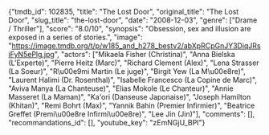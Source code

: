 {"tmdb_id": 102835, "title": "The Lost Door", "original_title": "The Lost Door", "slug_title": "the-lost-door", "date": "2008-12-03", "genre": ["Drame / Thriller"], "score": "8.0/10", "synopsis": "Obsession, sex and illusion are exposed in a series of stories.", "image": "https://image.tmdb.org/t/p/w185_and_h278_bestv2/abXpRCpGnJY3DiqJRsiFyN5ePlg.jpg", "actors": ["Mikaela Fisher (Christina)", "Anna Bielska (L'Experte)", "Pierre Heitz (Marc)", "Richard Clement (Alex)", "Lena Strasser (La Soeur)", "R\u00e9mi Martin (Le juge)", "Birgit Yew (La M\u00e8re)", "Laurent Halimi (Dr. Rosenthal)", "Isabelle Francesco (La Copine de Marc)", "Aviva Manya (La Chanteuse)", "Elias Mokole (Le Chanteur)", "Annie Masseret (La Maman)", "Ka'ori (Danseuse Japonaise)", "Joseph Hamilton (Khitan)", "Remi Bohrt (Max)", "Yannik Bahin (Premier Infirmier)", "Beatrice Greffet (Premi\u00e8re Infirmi\u00e8re)", "Lee Jin (Jin)"], "comments": [], "recommandations_id": [], "youtube_key": "zEmNGjU_BPI"}